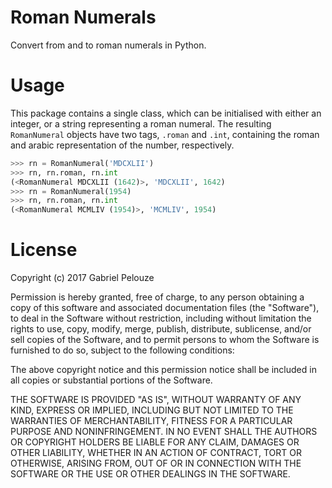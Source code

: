 # Roman Numerals

Convert from and to roman numerals in Python.

# Usage

This package contains a single class, which can be initialised with either an
integer, or a string representing a roman numeral. The resulting `RomanNumeral`
objects have two tags, `.roman` and `.int`, containing the roman and arabic
representation of the number, respectively.

~~~python
>>> rn = RomanNumeral('MDCXLII')
>>> rn, rn.roman, rn.int
(<RomanNumeral MDCXLII (1642)>, 'MDCXLII', 1642)
>>> rn = RomanNumeral(1954)
>>> rn, rn.roman, rn.int
(<RomanNumeral MCMLIV (1954)>, 'MCMLIV', 1954)
~~~

# License

Copyright (c) 2017 Gabriel Pelouze

Permission is hereby granted, free of charge, to any person obtaining a copy
of this software and associated documentation files (the "Software"), to deal
in the Software without restriction, including without limitation the rights
to use, copy, modify, merge, publish, distribute, sublicense, and/or sell
copies of the Software, and to permit persons to whom the Software is
furnished to do so, subject to the following conditions:

The above copyright notice and this permission notice shall be included in all
copies or substantial portions of the Software.

THE SOFTWARE IS PROVIDED "AS IS", WITHOUT WARRANTY OF ANY KIND, EXPRESS OR
IMPLIED, INCLUDING BUT NOT LIMITED TO THE WARRANTIES OF MERCHANTABILITY,
FITNESS FOR A PARTICULAR PURPOSE AND NONINFRINGEMENT. IN NO EVENT SHALL THE
AUTHORS OR COPYRIGHT HOLDERS BE LIABLE FOR ANY CLAIM, DAMAGES OR OTHER
LIABILITY, WHETHER IN AN ACTION OF CONTRACT, TORT OR OTHERWISE, ARISING FROM,
OUT OF OR IN CONNECTION WITH THE SOFTWARE OR THE USE OR OTHER DEALINGS IN THE
SOFTWARE.
